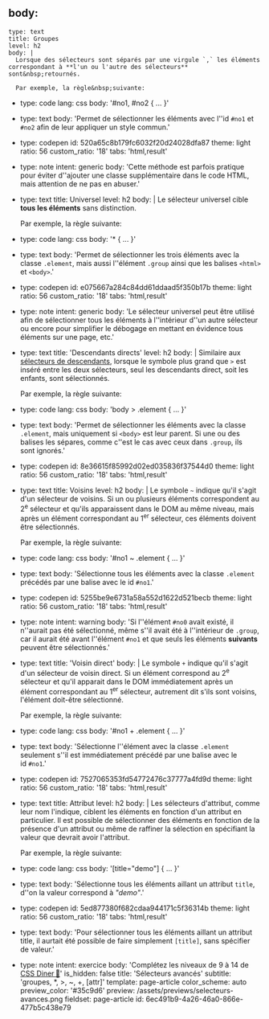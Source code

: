 body:
  -
    type: text
    title: Groupes
    level: h2
    body: |
      Lorsque des sélecteurs sont séparés par une virgule `,` les éléments correspondant à **l'un ou l'autre des sélecteurs** sont&nbsp;retournés.
      
      Par exemple, la règle&nbsp;suivante:
  -
    type: code
    lang: css
    body: '#no1, #no2 { ... }'
  -
    type: text
    body: 'Permet de sélectionner les éléments avec l''id&nbsp;`#no1` et `#no2` afin de leur appliquer un style&nbsp;commun.'
  -
    type: codepen
    id: 520a65c8b179fc6032f20d24028dfa87
    theme: light
    ratio: 56
    custom_ratio: '18'
    tabs: 'html,result'
  -
    type: note
    intent: generic
    body: 'Cette méthode est parfois pratique pour éviter d''ajouter une classe supplémentaire dans le code HTML, mais attention de ne pas en&nbsp;abuser.'
  -
    type: text
    title: Universel
    level: h2
    body: |
      Le sélecteur universel cible **tous les éléments** sans&nbsp;distinction.
      
      Par exemple, la règle suivante:
  -
    type: code
    lang: css
    body: '* { ... }'
  -
    type: text
    body: 'Permet de sélectionner les trois éléments avec la classe `.element`, mais aussi l''élément `.group` ainsi que les balises `<html>` et&nbsp;`<body>`.'
  -
    type: codepen
    id: e075667a284c84dd61ddaad5f350b17b
    theme: light
    ratio: 56
    custom_ratio: '18'
    tabs: 'html,result'
  -
    type: note
    intent: generic
    body: 'Le sélecteur universel peut être utilisé afin de sélectionner tous les éléments à l''intérieur d''un autre sélecteur ou encore pour simplifier le débogage en mettant en évidence tous éléments sur une page,&nbsp;etc.'
  -
    type: text
    title: 'Descendants directs'
    level: h2
    body: |
      Similaire aux [sélecteurs de descendants](selecteurs#descendants), lorsque le symbole plus grand que `>` est inséré entre les deux sélecteurs, seul les descendants direct, soit les enfants, sont&nbsp;sélectionnés.
      
      Par exemple, la règle&nbsp;suivante:
  -
    type: code
    lang: css
    body: 'body > .element { ... }'
  -
    type: text
    body: 'Permet de sélectionner les éléments avec la classe `.element`, mais uniquement si `<body>` est leur parent. Si une ou des balises les sépares, comme c''est le cas avec ceux dans `.group`, ils sont&nbsp;ignorés.'
  -
    type: codepen
    id: 8e36615f85992d02ed035836f37544d0
    theme: light
    ratio: 56
    custom_ratio: '18'
    tabs: 'html,result'
  -
    type: text
    title: Voisins
    level: h2
    body: |
      Le symbole `~` indique qu'il s'agit d'un sélecteur de voisins. Si un ou plusieurs éléments correspondent au 2<sup>e</sup> sélecteur et qu'ils apparaissent dans le DOM au même niveau, mais après un élément correspondant au 1<sup>er</sup> sélecteur, ces éléments doivent être&nbsp;sélectionnés.
      
      Par exemple, la règle&nbsp;suivante:
  -
    type: code
    lang: css
    body: '#no1 ~ .element { ... }'
  -
    type: text
    body: 'Sélectionne tous les éléments avec la classe `.element` précédés par une balise avec le id `#no1`.'
  -
    type: codepen
    id: 5255be9e6731a58a552d1622d521becb
    theme: light
    ratio: 56
    custom_ratio: '18'
    tabs: 'html,result'
  -
    type: note
    intent: warning
    body: 'Si l''élément `#no0` avait existé, il n''aurait pas été sélectionné, même s''il avait été à l''intérieur de `.group`, car il aurait été avant l''élément&nbsp;`#no1` et que seuls les éléments **suivants** peuvent être&nbsp;sélectionnés.'
  -
    type: text
    title: 'Voisin direct'
    body: |
      Le symbole `+` indique qu'il s'agit d'un sélecteur de voisin direct. Si un élément correspond au 2<sup>e</sup> sélecteur et qu'il apparait dans le DOM immédiatement après un élément correspondant au 1<sup>er</sup> sélecteur, autrement dit s'ils sont voisins, l'élément doit-être&nbsp;sélectionné.
      
      Par exemple, la règle&nbsp;suivante:
  -
    type: code
    lang: css
    body: '#no1 + .element { ... }'
  -
    type: text
    body: 'Sélectionne l''élément avec la classe `.element` seulement s''il est immédiatement précédé par une balise avec le id&nbsp;`#no1`.'
  -
    type: codepen
    id: 7527065353fd54772476c37777a4fd9d
    theme: light
    ratio: 56
    custom_ratio: '18'
    tabs: 'html,result'
  -
    type: text
    title: Attribut
    level: h2
    body: |
      Les sélecteurs d'attribut, comme leur nom l'indique, ciblent les éléments en fonction d'un attribut en particulier. Il est possible de sélectionner des éléments en fonction de la présence d'un attribut ou même de raffiner la sélection en spécifiant la valeur que devrait avoir&nbsp;l'attribut.
      
      Par exemple, la règle&nbsp;suivante:
  -
    type: code
    lang: css
    body: '[title="demo"] { ... }'
  -
    type: text
    body: 'Sélectionne tous les éléments aillant un attribut `title`, d''on la valeur correspond à&nbsp;_"demo"_.'
  -
    type: codepen
    id: 5ed877380f682cdaa944171c5f36314b
    theme: light
    ratio: 56
    custom_ratio: '18'
    tabs: 'html,result'
  -
    type: text
    body: 'Pour sélectionner tous les éléments aillant un attribut title, il aurtait été possible de faire simplement `[title]`, sans spécifier de&nbsp;valeur.'
  -
    type: note
    intent: exercice
    body: 'Complétez les niveaux de 9 à 14 de [CSS&nbsp;Diner&thinsp;🍎](https://flukeout.github.io/)'
is_hidden: false
title: 'Sélecteurs avancés'
subtitle: 'groupes, *, >, ~, +, [attr]'
template: page-article
color_scheme: auto
preview_color: '#35c9d6'
preview: /assets/previews/selecteurs-avances.png
fieldset: page-article
id: 6ec491b9-4a26-46a0-866e-477b5c438e79
